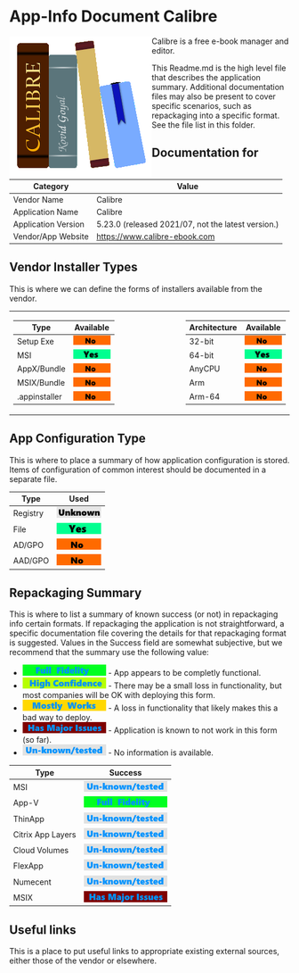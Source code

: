 # App-Info Document Calibre

<div>

<img src="/media/AppIcons/CALIBRE-256.png" align="left" height="256" alt="Calibre logo"  /> Calibre is a free e-book manager and editor.

This Readme.md is the high level file that describes the application summary.  Additional documentation files may also be present to cover specific scenarios, such as repackaging into a specific format. See the file list in this folder.
 
</div>
<p> </p>

## Documentation for

| Category | Value |
|-----|-------------------------------------------------------|
| Vendor Name | Calibre |
| Application Name| Calibre |
| Application Version | 5.23.0 (released 2021/07, not the latest version.)|
| Vendor/App Website| https://www.calibre-ebook.com |


## Vendor Installer Types

This is where we can define the forms of installers available from the vendor. 
<table >
<tr>
<td>

| Type | Available |
|----|----|
| Setup Exe | [<img src="/media/No.png" alt="No" />](/media/No.png) |
| MSI | [<img src="/media/Yes.png" alt="Yes" />](/media/Yes.png) |
| AppX/Bundle | [<img src="/media/No.png" alt="No" />](/media/No.png) |
| MSIX/Bundle | [<img src="/media/No.png" alt="No" />](/media/No.png) |
| .appinstaller | [<img src="/media/No.png" alt="No" />](/media/No.png) |

</td>
<td width=100></td>
<td>

| Architecture | Available |
|----|----|
| 32-bit | [<img src="/media/No.png" alt="No" />](/media/No.png) |
| 64-bit | [<img src="/media/Yes.png" alt="Yes" />](/media/Yes.png) |
| AnyCPU | [<img src="/media/No.png" alt="No" />](/media/No.png) |
| Arm | [<img src="/media/No.png" alt="No" />](/media/No.png) |
| Arm-64 | [<img src="/media/No.png" alt="No" />](/media/No.png) |

</td>
</tr>
</table>

## App Configuration Type

This is where to place a summary of how application configuration is stored.  Items of configuration of common interest should be documented in a separate file.

| Type | Used |
|----|----|
| Registry | [<img src="/media/Unknown.png" alt="Unknown" />](/media/Unknown.png) |
| File | [<img src="/media/Yes.png" alt="Yes" />](/media/Yes.png) |
| AD/GPO | [<img src="/media/No.png" alt="No" />](/media/No.png) |
| AAD/GPO | [<img src="/media/No.png" alt="No" />](/media/No.png) |


## Repackaging Summary

This is where to list a summary of known success (or not) in repackaging info certain formats.  If repackaging the application is not straightforward, a specific documentation file covering the details for that repackaging format is suggested. Values in the Success field are somewhat subjective, but we recommend that the summary use the following value:

* [<img src="/media/CatFullFidelity.png" alt="Full Fidelity" />](/media/CatFullFidelity.png) - App appears to be completly functional.
* [<img src="/media/CatHighConfidence.png" alt="High Confidence" />](/media/CatHighConfidence.png) - There may be a small loss in functionality, but most companies will be OK with deploying this form.
* [<img src="/media/CatMostlyWorks.png" alt="Mostly Works" />](/media/CatMostlyWorks.png) - A loss in functionality that likely makes this a bad way to deploy.
* [<img src="/media/CatIssues.png" alt="Has Issues" />](/media/CatIssues.png) - Application is known to not work in this form (so far).
* [<img src="/media/CatUnknown.png" alt="Unknown/Untested" />](/media/CatUnknown.png) - No information is available.

| Type | Success |
|----|----|
| MSI | [<img src="/media/CatUnknown.png" alt="Unknown/Untested" />](/media/CatUnknown.png) |
| App-V | [<img src="/media/CatFullFidelity.png" alt="Full Fidelity" />](/media/CatFullFidelity.png) |
| ThinApp | [<img src="/media/CatUnknown.png" alt="Unknown/Untested" />](/media/CatUnknown.png) |
| Citrix App Layers | [<img src="/media/CatUnknown.png" alt="Unknown/Untested" />](/media/CatUnknown.png) |
| Cloud Volumes | [<img src="/media/CatUnknown.png" alt="Unknown/Untested" />](/media/CatUnknown.png) |
| FlexApp | [<img src="/media/CatUnknown.png" alt="Unknown/Untested" />](/media/CatUnknown.png) |
| Numecent | [<img src="/media/CatUnknown.png" alt="Unknown/Untested" />](/media/CatUnknown.png) |
| MSIX | [<img src="/media/CatIssues.png" alt="Has Issues" />](/media/CatIssues.png) |

## Useful links
This is a place to put useful links to appropriate existing external sources, either those of the vendor or elsewhere.
